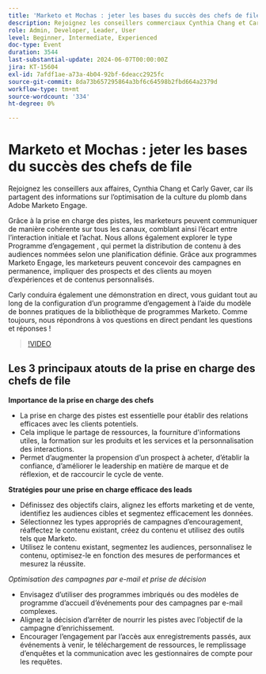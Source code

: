 ```yaml
---
title: 'Marketo et Mochas : jeter les bases du succès des chefs de file'
description: Rejoignez les conseillers commerciaux Cynthia Chang et Carly Gaver pour découvrir comment optimiser le développement des prospects dans Adobe Marketo Engage, explorer les programmes d’engagement pour la distribution de contenu et voir une démonstration en direct sur la configuration d’un programme d’engagement à l’aide du modèle des bonnes pratiques, avec des questions-réponses en direct.
role: Admin, Developer, Leader, User
level: Beginner, Intermediate, Experienced
doc-type: Event
duration: 3544
last-substantial-update: 2024-06-07T00:00:00Z
jira: KT-15604
exl-id: 7afdf1ae-a73a-4b04-92bf-6deacc2925fc
source-git-commit: 8da73b657295864a3bf6c64598b2fbd664a2379d
workflow-type: tm+mt
source-wordcount: '334'
ht-degree: 0%

---
```


# Marketo et Mochas : jeter les bases du succès des chefs de file

Rejoignez les conseillers aux affaires, Cynthia Chang et Carly Gaver, car ils partagent des informations sur l’optimisation de la culture du plomb dans Adobe Marketo Engage.

Grâce à la prise en charge des pistes, les marketeurs peuvent communiquer de manière cohérente sur tous les canaux, comblant ainsi l’écart entre l’interaction initiale et l’achat. Nous allons également explorer le type Programme d’engagement , qui permet la distribution de contenu à des audiences nommées selon une planification définie. Grâce aux programmes Marketo Engage, les marketeurs peuvent concevoir des campagnes en permanence, impliquer des prospects et des clients au moyen d’expériences et de contenus personnalisés.

Carly conduira également une démonstration en direct, vous guidant tout au long de la configuration d’un programme d’engagement à l’aide du modèle de bonnes pratiques de la bibliothèque de programmes Marketo. Comme toujours, nous répondrons à vos questions en direct pendant les questions et réponses !

>[!VIDEO](https://video.tv.adobe.com/v/3429436/?learn=on)

## Les 3 principaux atouts de la prise en charge des chefs de file


**Importance de la prise en charge des chefs**

* La prise en charge des pistes est essentielle pour établir des relations efficaces avec les clients potentiels.
* Cela implique le partage de ressources, la fourniture d&#39;informations utiles, la formation sur les produits et les services et la personnalisation des interactions.
* Permet d’augmenter la propension d’un prospect à acheter, d’établir la confiance, d’améliorer le leadership en matière de marque et de réflexion, et de raccourcir le cycle de vente.

**Stratégies pour une prise en charge efficace des leads**

* Définissez des objectifs clairs, alignez les efforts marketing et de vente, identifiez les audiences cibles et segmentez efficacement les données.
* Sélectionnez les types appropriés de campagnes d’encouragement, réaffectez le contenu existant, créez du contenu et utilisez des outils tels que Marketo.
* Utilisez le contenu existant, segmentez les audiences, personnalisez le contenu, optimisez-le en fonction des mesures de performances et mesurez la réussite.

*Optimisation des campagnes par e-mail et prise de décision*

* Envisagez d’utiliser des programmes imbriqués ou des modèles de programme d’accueil d’événements pour des campagnes par e-mail complexes.
* Alignez la décision d’arrêter de nourrir les pistes avec l’objectif de la campagne d’enrichissement.
* Encourager l’engagement par l’accès aux enregistrements passés, aux événements à venir, le téléchargement de ressources, le remplissage d’enquêtes et la communication avec les gestionnaires de compte pour les requêtes.